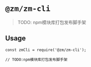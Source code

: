 # `@zm/zm-cli`

> TODO: npm模块库打包发布脚手架

## Usage

```
const zmCli = require('@zm/zm-cli');

// TODO:npm模块库打包发布脚手架
```
